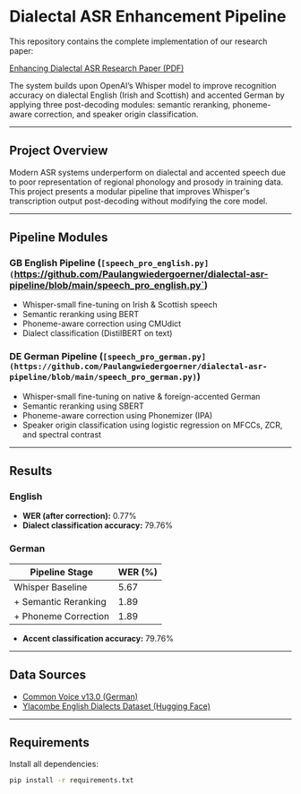 # Dialectal ASR Enhancement Pipeline

This repository contains the complete implementation of our research paper:

[Enhancing Dialectal ASR Research Paper (PDF)](https://github.com/Paulangwiedergoerner/dialectal-asr-pipeline/blob/main/Enhancing%20Dialectal%20ASR%20Research%20paper.pdf)


The system builds upon OpenAI’s Whisper model to improve recognition accuracy on dialectal English (Irish and Scottish) and accented German by applying three post-decoding modules: semantic reranking, phoneme-aware correction, and speaker origin classification.

---

## Project Overview

Modern ASR systems underperform on dialectal and accented speech due to poor representation of regional phonology and prosody in training data. This project presents a modular pipeline that improves Whisper's transcription output post-decoding without modifying the core model.

---

## Pipeline Modules

### GB English Pipeline (`[speech_pro_english.py](`https://github.com/Paulangwiedergoerner/dialectal-asr-pipeline/blob/main/speech_pro_english.py`)
- Whisper-small fine-tuning on Irish & Scottish speech
- Semantic reranking using BERT
- Phoneme-aware correction using CMUdict
- Dialect classification (DistilBERT on text)

### DE German Pipeline (`[speech_pro_german.py](https://github.com/Paulangwiedergoerner/dialectal-asr-pipeline/blob/main/speech_pro_german.py)`)
- Whisper-small fine-tuning on native & foreign-accented German
- Semantic reranking using SBERT
- Phoneme-aware correction using Phonemizer (IPA)
- Speaker origin classification using logistic regression on MFCCs, ZCR, and spectral contrast

---

## Results

### English
- **WER (after correction):** 0.77%
- **Dialect classification accuracy:** 79.76%

### German
| Pipeline Stage           | WER (%)   |
|--------------------------|-----------|
| Whisper Baseline         | 5.67      |
| + Semantic Reranking     | 1.89      |
| + Phoneme Correction     | 1.89      |

- **Accent classification accuracy:** 79.76%

---

## Data Sources

- [Common Voice v13.0 (German)](https://huggingface.co/datasets/mozilla-foundation/common_voice_13_0)
- [Ylacombe English Dialects Dataset (Hugging Face)](https://huggingface.co/datasets/ylacombe/english_dialects)

---

## Requirements

Install all dependencies:

```bash
pip install -r requirements.txt
